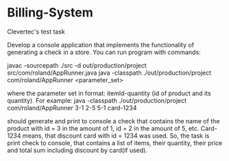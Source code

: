 # Billing-System
Clevertec's test task

Develop a console application that implements the functionality of generating a check in a store.
You can run program with commands:

javac -sourcepath ./src -d out/production/project src/com/roland/AppRunner.java
java -classpath ./out/production/project com/roland/AppRunner <parameter_set>

where the parameter set in format: itemId-quantity (id of product and its quantity).
For example:
java -classpath ./out/production/project com/roland/AppRunner 3-1 2-5 5-1 card-1234 

should generate and print to console a check that contains the name of the product with id = 3 
in the amount of 1, id = 2 in the amount of 5, etc. Card-1234 means, 
that discount card with id = 1234 was used. 
So, the task is print check to console, that contains a list of items, 
their quantity, their price and total sum including discount by card(if used).
